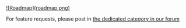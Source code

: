 <a href="https://simplicite.notion.site/6c1ec0ab3df249c489782b20625761fd?v=c693a34d0f984a76bdaa6bffc3a1e10c" target="_blank">
![Roadmap](roadmap.png)
</a>

For feature requests, please post in [the dedicated category in our forum](https://community.simplicite.io/c/feature-request/46)
